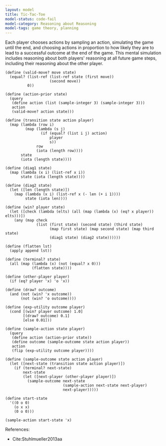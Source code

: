 ```yaml
---
layout: model
title: Tic-Tac-Toe
model-status: code-fail
model-category: Reasoning about Reasoning
model-tags: game theory, planning
---
```


Each player chooses actions by sampling an action, simulating the
game until the end, and choosing actions in proportion to how
likely they are to lead to a successful outcome at the end of the
game. This mental simulation includes reasoning about both players'
reasoning at all future game steps, including their reasoning about
the other player.

    (define (valid-move? move state)
      (equal? (list-ref (list-ref state (first move))
                        (second move))
              0))
    
    (define (action-prior state)
      (query
       (define action (list (sample-integer 3) (sample-integer 3)))
       action
       (valid-move? action state)))
    
    (define (transition state action player)
      (map (lambda (row i)
             (map (lambda (s j)
                    (if (equal? (list i j) action)
                        player
                        s))
                  row
                  (iota (length row))))
           state
           (iota (length state))))
    
    (define (diag1 state)
      (map (lambda (x i) (list-ref x i))
           state (iota (length state))))
    
    (define (diag2 state)
      (let ([len (length state)])
        (map (lambda (x i) (list-ref x (- len (+ i 1))))
             state (iota len))))
    
    (define (win? player state)
      (let ([check (lambda (elts) (all (map (lambda (x) (eq? x player)) elts)))])
        (any (map check
                  (list (first state) (second state) (third state)
                        (map first state) (map second state) (map third state)
                        (diag1 state) (diag2 state))))))
    
    (define (flatten lst)
      (apply append lst))
    
    (define (terminal? state)
      (all (map (lambda (x) (not (equal? x 0)))
                (flatten state))))
    
    (define (other-player player)
      (if (eq? player 'x) 'o 'x))
    
    (define (draw? outcome)
      (and (not (win? 'x outcome))
           (not (win? 'o outcome))))
    
    (define (exp-utility outcome player)
      (cond [(win? player outcome) 1.0]
            [(draw? outcome) 0.1]
            [else 0.01]))
    
    (define (sample-action state player)
      (query
       (define action (action-prior state))
       (define outcome (sample-outcome state action player))
       action
       (flip (exp-utility outcome player))))
    
    (define (sample-outcome state action player)
      (let ([next-state (transition state action player)])
        (if (terminal? next-state)
            next-state
            (let ([next-player (other-player player)])
              (sample-outcome next-state
                              (sample-action next-state next-player)
                              next-player)))))
    
    (define start-state
      '((0 o 0)
        (o x x)
        (0 o 0)))
    
    (sample-action start-state 'x)

References:

- Cite:Stuhlmueller2013aa
